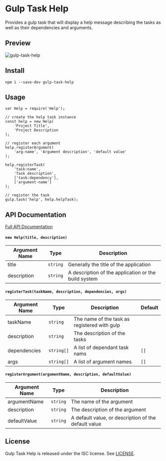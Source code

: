 # Gulp Task Help

Provides a gulp task that will display a help message describing the tasks as well as their dependencies and arguments.

## Preview

![gulp-task-help](https://cloud.githubusercontent.com/assets/177427/10861145/089127ba-7f5a-11e5-9e0d-8e60f21a40f7.png)

## Install

    npm i --save-dev gulp-task-help

## Usage
	
	var Help = require('Help');
	
	// create the help task instance
	const help = new Help(
		'Project Title',
		'Project Description
	);
	
	// register each argument
	help.registerArgument(
		'arg-name', 'Argument description', 'default value'
	);

	help.registerTask(
		'task:name',
		'Task description',
		['task:dependency'],
		['argument-name']
	);

	// register the task
	gulp.task('help', help.helpTask);

## API Documentation

[Full API Documentation](https://doc.esdoc.org/github.com/MitMaro/gulp-task-help/)

#### `new Help(title, description)`

Argument Name | Type | Description
---|---|---
title | `string` | Generally the title of the application
description | `string` | A description of the application or the build system

#### `registerTask(taskName, description, dependencies, args)`

Argument Name | Type | Description | Default
---|---|---|---
taskName | `string` | The name of the task as registered with gulp
description | `string` | The description of the tasks
dependencies | `string[]` | A list of dependant task nams | `[]`
args | `string[]` | A list of argument names | `[]`

#### `registerArgument(argumentName, description, defaultValue)`
Argument Name | Type | Description
---|---|---
argumentName | `string` | The name of the argument
description | `string` | The description of the argument
defaultValue | `string` | A default value, or description of the default value
 
## License

Gulp Task Help is released under the ISC license. See [LICENSE](LICENSE).
